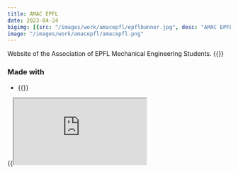 ```yaml
---
title: AMAC EPFL
date: 2023-04-24
bigimg: [{src: "/images/work/amacepfl/epflbanner.jpg", desc: "AMAC EPFL"}]
image: "/images/work/amacepfl/amacepfl.png"
---
```


Website of the Association of EPFL Mechanical Engineering Students. <!--more--> {{<link href="https://amacepfl.ch" class="badge" inner="amacepfl.ch" target="_blank" >}}

### Made with
- {{<link target="_blank" href="https://wordpress.org" class="btn btn-danger" inner="WordPress" >}}

{{<iframe src="https://amacepfl.ch" class="w-100" >}}